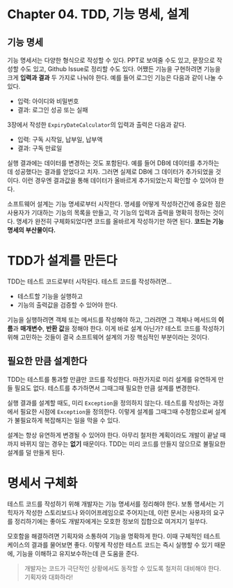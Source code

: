 # Chapter 04. TDD, 기능 명세, 설계
## 기능 명세
기능 명세서는 다양한 형식으로 작성할 수 있다. PPT로 보여줄 수도 있고, 문장으로 작성할 수도 있고, Github Issue로 정리할 수도 있다.
어쨌든 기능을 구현하려면 기능을 크게 **입력과 결과** 두 가지로 나눠야 한다. 예를 들어 로그인 기능은 다음과 같이 나눌 수 있다.
* 입력: 아이디와 비밀번호
* 결과: 로그인 성공 또는 실패

3장에서 작성한 `ExpiryDateCalculator`의 입력과 출력은 다음과 같다.
* 입력: 구독 시작일, 납부일, 납부액
* 결과: 구독 만료일

실행 결과에는 데이터를 변경하는 것도 포함된다. 예를 들어 DB에 데이터를 추가하는 데 성공했다는 결과를 얻었다고 치자. 그러면 실제로 DB에 그 데이터가 추가되었을 것이다.
이런 경우엔 결과값을 통해 데이터가 올바르게 추가되었는지 확인할 수 있어야 한다.

소프트웨어 설계는 기능 명세로부터 시작한다. 명세를 어떻게 작성하건간에 중요한 점은 사용자가 기대하는 기능의 목록을 만들고, 각 기능의 입력과 출력을 명확히 정하는 것이다.
명세가 완전히 구체화되었다면 코드를 올바르게 작성하기만 하면 된다. **코드는 기능 명세의 부산물이다.**

# TDD가 설계를 만든다
TDD는 테스트 코드로부터 시작된다. 테스트 코드를 작성하려면...
* 테스트할 기능을 실행하고
* 기능의 출력값을 검증할 수 있어야 한다.

기능을 실행하려면 객체 또는 메서드를 작성해야 하고, 그러려면 그 객체나 메서드의 **이름**과 **매개변수**, **반환 값**을 정해야 한다. 이게 바로 설계 아닌가?
테스트 코드를 작성하기 위해 고민하는 것들이 결국 소프트웨어 설계의 가장 핵심적인 부분이라는 것이다. 

## 필요한 만큼 설계한다
TDD는 테스트를 통과할 만큼만 코드를 작성한다. 마찬가지로 미리 설계를 유연하게 만들 필요도 없다. 테스트를 추가하면서 그때그때 필요한 만큼 설계를 변경한다.

실행 결과를 설계할 때도, 미리 `Exception`을 정의하지 않는다. 테스트를 작성하는 과정에서 필요한 시점에 `Exception`을 정의한다.
이렇게 설계를 그때그때 수정함으로써 설계가 불필요하게 복잡해지는 일을 막을 수 있다.

설계는 항상 유연하게 변경될 수 있어야 한다. 아무리 철저한 계획이라도 개발이 끝날 때까지 바뀌지 않는 경우는 **없기** 때문이다. 
TDD는 미리 코드를 만들지 않으므로 불필요한 설계를 덜 만들게 된다.

# 명세서 구체화
테스트 코드를 작성하기 위해 개발자는 기능 명세서를 정리해야 한다. 보통 명세서는 기힉자가 작성한 스토리보드나 와이어프레임으로 주어지는데,
이런 문서는 사용자의 요구를 정리하기에는 좋아도 개발자에게는 모호한 정보의 집합으로 여겨지기 일쑤다.

모호함을 해결하려면 기획자와 소통하여 기능을 명확하게 한다. 이때 구체적인 테스트 케이스의 결과를 물어보면 좋다.
이렇게 작성한 테스트 코드는 즉시 실행할 수 있기 때문에, 기능을 이해하고 유지보수하는데 큰 도움을 준다. 

> 개발자는 코드가 극단적인 상황에서도 동작할 수 있도록 철저히 대비해야 한다. 기획자와 대화하라!